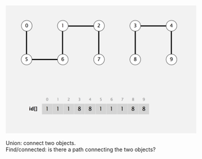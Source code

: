 ![Union Find](../img/union-find.png)

Union: connect two objects.  
Find/connected: is there a path connecting the two objects?
